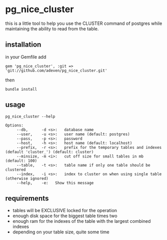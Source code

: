 # pg_nice_cluster
this is a little tool to help you use the CLUSTER command of postgres while maintaining the ability to read from the table.

## installation
in your Gemfile add

    gem 'pg_nice_cluster', :git => 'git://github.com/adeven/pg_nice_cluster.git'
    
then

    bundle install

## usage
    pg_nice_cluster --help

    Options:
         --db,      -d <s>:   database name
         --user,    -u <s>:   user name (default: postgres)
         --pass,    -p <s>:   password
         --host,    -h <s>:   host name (default: localhost)
         --prefix,  -r <s>:   prefix for the temporary tables and indexes (default 'cluster_') (default: cluster)
         --minsize, -m <i>:   cut off size for small tables in mb (default: 100)
         --table,   -t <s>:   table name if only one table should be clustered
         --index,   -i <s>:   index to cluster on when using single table (otherwise ignored)
         --help,    -e:   Show this message

## requirements
* tables will be EXCLUSIVE locked for the operation
* enough disk space for the biggest table times two
* enough ram for the indexes of the table with the largest combined indexes
* depending on your table size, quite some time